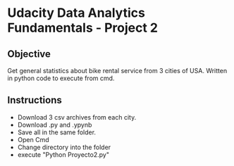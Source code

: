# Udacity Data Analytics Fundamentals - Project 2

## Objective
Get general statistics about bike rental service from 3 cities of USA.
Written in python code to execute from cmd.

## Instructions
* Download 3 csv archives from each city.
* Download .py and .ypynb
* Save all in the same folder.
* Open Cmd
* Change directory into the folder
* execute "Python Proyecto2.py"
